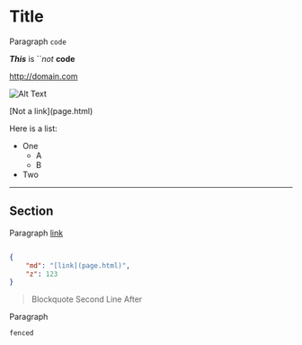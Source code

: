 Title
=====
Paragraph ``code``

***This*** is ``*not* **code**

<http://domain.com>

![Alt Text](image.png)

\[Not a link](page.html)

Here is a list:
* One
  * A
  * B
* Two

---

## Section
Paragraph [link](page.html)

```json

{
    "md": "[link](page.html)",
    "z": 123
}

```
> Blockquote
> Second Line
After

Paragraph
```
fenced
```
